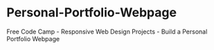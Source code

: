 # Personal-Portfolio-Webpage
Free Code Camp - Responsive Web Design Projects - Build a Personal Portfolio Webpage
